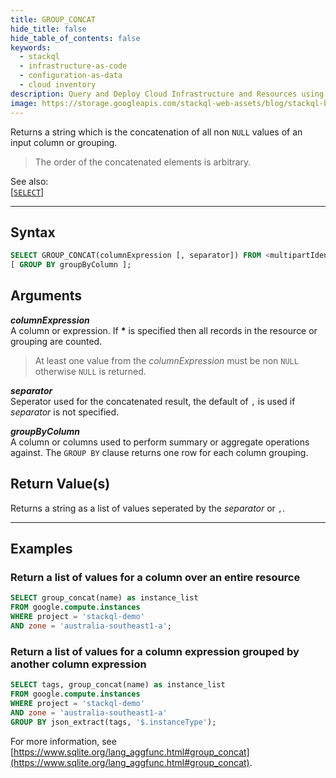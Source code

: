 ```yaml
---
title: GROUP_CONCAT
hide_title: false
hide_table_of_contents: false
keywords:
  - stackql
  - infrastructure-as-code
  - configuration-as-data
  - cloud inventory
description: Query and Deploy Cloud Infrastructure and Resources using SQL
image: https://storage.googleapis.com/stackql-web-assets/blog/stackql-blog-post-featured-image.png
---
```

Returns a string which is the concatenation of all non `NULL` values of an input column or grouping.  

> The order of the concatenated elements is arbitrary.

See also:  
[[` SELECT `]](/docs/language-spec/select)

* * * 

## Syntax

```sql
SELECT GROUP_CONCAT(columnExpression [, separator]) FROM <multipartIdentifier>
[ GROUP BY groupByColumn ];
```

## Arguments

__*columnExpression*__  
A column or expression.  If __*__ is specified then all records in the resource or grouping are counted.  

> At least one value from the *columnExpression* must be non `NULL` otherwise `NULL` is returned.

__*separator*__  
Seperator used for the concatenated result, the default of `,` is used if *separator* is not specified.

__*groupByColumn*__  
A column or columns used to perform summary or aggregate operations against.  The `GROUP BY` clause returns one row for each column grouping.

## Return Value(s)

Returns a string as a list of values seperated by the *separator* or `,`.

* * *

## Examples

### Return a list of values for a column over an entire resource

```sql
SELECT group_concat(name) as instance_list
FROM google.compute.instances 
WHERE project = 'stackql-demo' 
AND zone = 'australia-southeast1-a';
```

### Return a list of values for a column expression grouped by another column expression

```sql
SELECT tags, group_concat(name) as instance_list
FROM google.compute.instances 
WHERE project = 'stackql-demo' 
AND zone = 'australia-southeast1-a'
GROUP BY json_extract(tags, '$.instanceType');
```

For more information, see [https://www.sqlite.org/lang_aggfunc.html#group_concat](https://www.sqlite.org/lang_aggfunc.html#group_concat).